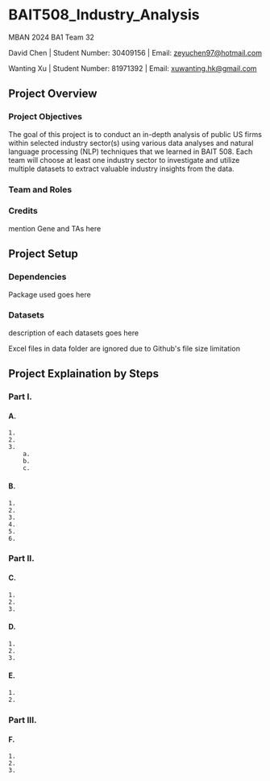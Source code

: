 # BAIT508_Industry_Analysis

MBAN 2024 BA1 Team 32

David Chen | Student Number: 30409156 | Email: zeyuchen97@hotmail.com

Wanting Xu | Student Number: 81971392 | Email: xuwanting.hk@gmail.com

## Project Overview

### Project Objectives

The goal of this project is to conduct an in-depth analysis of public US firms within selected industry sector(s) using various data analyses and natural language processing (NLP) techniques that we learned in BAIT 508. Each team will choose at least one industry sector to investigate and utilize multiple datasets to extract valuable industry insights from the data.

### Team and Roles

### Credits
mention Gene and TAs here

## Project Setup
### Dependencies
Package used goes here

### Datasets
description of each datasets goes here

Excel files in data folder are ignored due to Github's file size limitation

##  Project Explaination by Steps
### Part I.
#### A.
    1.
    2.
    3.
        a.
        b.
        c.

#### B.
    1.
    2.
    3.
    4.
    5.
    6.


### Part II.
#### C.
    1.
    2.
    3.

#### D.
    1.
    2.
    3.

#### E.
    1.
    2.


### Part III.
#### F.
    1.
    2.
    3.

